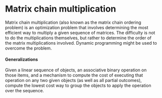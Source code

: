# Matrix chain multiplication
Matrix chain multiplication (also known as the matrix chain ordering problem) is an optimization problem that involves determining the most efficient way to multiply a given sequence of matrices. The difficulty is not to do the multiplications themselves, but rather to determine the order of the matrix multiplications involved. Dynamic programming might be used to overcome the problem.
#### Generalizations
Given a linear sequence of objects, an associative binary operation on those items, and a mechanism to compute the cost of executing that operation on any two given objects (as well as all partial outcomes), compute the lowest cost way to group the objects to apply the operation over the sequence.
